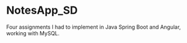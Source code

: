 # NotesApp_SD
Four assignments I had to implement in Java Spring Boot and Angular, working with MySQL.
